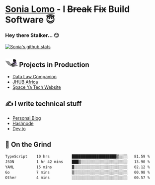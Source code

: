# [Sonia Lomo](https://sonylomo.github.io/) - I ~~Break~~ ~~Fix~~ Build Software 😇
### Hey there Stalker... 😏 

<a href="https://github.com/sonylomo/github-readme-stats">
  <img align="center" src="https://media.giphy.com/media/lU05nFSW6Y2A/giphy.gif" alt="Sonia's github stats" />
</a>

## <img src="assets/devcat.gif" width="40"> Projects in Production
- [Data Law Companion](https://datalawcompanion.org/)
- [JHUB Africa](https://jhubafrica.com/)
- [Space Ya Tech Website](https://www.spaceyatech.com/)

## ✍️ I write technical stuff
- [Personal Blog](https://sonylomo-github-io.vercel.app/blog)
- [Hashnode](https://sonylomo.hashnode.dev/)
- [Dev.to](https://dev.to/sonylomo)

## 🤡 On the Grind
<!--START_SECTION:waka-->

```txt
TypeScript    10 hrs          ████████████████████▒░░░░   81.59 %
JSON          1 hr 42 mins    ███▒░░░░░░░░░░░░░░░░░░░░░   13.90 %
YAML          15 mins         ▓░░░░░░░░░░░░░░░░░░░░░░░░   02.12 %
Go            7 mins          ▒░░░░░░░░░░░░░░░░░░░░░░░░   00.98 %
Other         4 mins          ░░░░░░░░░░░░░░░░░░░░░░░░░   00.57 %
```

<!--END_SECTION:waka-->
